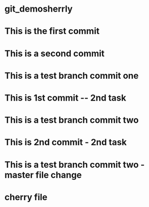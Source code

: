 # git_demosherrly
# This is the first commit
# This is a second commit
# This is a test branch commit one
# This is 1st commit -- 2nd task 
# This is a test branch commit two
# This is 2nd commit - 2nd task 
# This is a test branch commit two - master file change
# cherry file 
